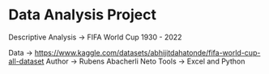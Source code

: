 # Data Analysis Project

Descriptive Analysis -> FIFA World Cup 1930 - 2022

Data -> https://www.kaggle.com/datasets/abhijitdahatonde/fifa-world-cup-all-dataset
Author -> Rubens Abacherli Neto
Tools -> Excel and Python
